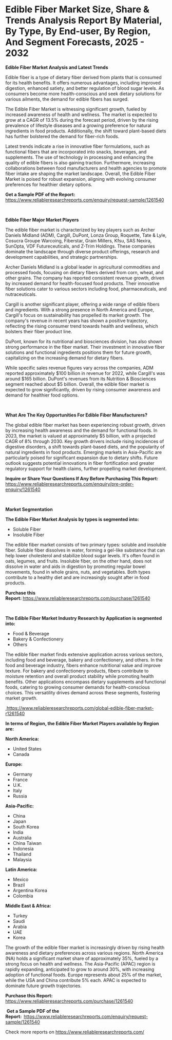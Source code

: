 <p><h1>Edible Fiber Market Size, Share & Trends Analysis Report By Material, By Type, By End-user, By Region, And Segment Forecasts, 2025 - 2032</h1></p><p><strong>Edible Fiber Market Analysis and Latest Trends</strong></p>
<p><p>Edible fiber is a type of dietary fiber derived from plants that is consumed for its health benefits. It offers numerous advantages, including improved digestion, enhanced satiety, and better regulation of blood sugar levels. As consumers become more health-conscious and seek dietary solutions for various ailments, the demand for edible fibers has surged.</p><p>The Edible Fiber Market is witnessing significant growth, fueled by increased awareness of health and wellness. The market is expected to grow at a CAGR of 13.5% during the forecast period, driven by the rising prevalence of lifestyle diseases and a growing preference for natural ingredients in food products. Additionally, the shift toward plant-based diets has further bolstered the demand for fiber-rich foods.</p><p>Latest trends indicate a rise in innovative fiber formulations, such as functional fibers that are incorporated into snacks, beverages, and supplements. The use of technology in processing and enhancing the quality of edible fibers is also gaining traction. Furthermore, increasing collaborations between food manufacturers and health agencies to promote fiber intake are shaping the market landscape. Overall, the Edible Fiber Market is poised for robust expansion, aligning with evolving consumer preferences for healthier dietary options.</p></p>
<p><strong>Get a Sample PDF of the Report:&nbsp;</strong> <a href="https://www.reliableresearchreports.com/enquiry/request-sample/1261540?utm_campaign=2797&utm_medium=2&utm_source=Github&utm_content=ia&utm_term=07042025&utm_id=edible-fiber">https://www.reliableresearchreports.com/enquiry/request-sample/1261540</a></p>
<p>&nbsp;</p>
<p><strong>Edible Fiber Major Market Players</strong></p>
<p><p>The edible fiber market is characterized by key players such as Archer Daniels Midland (ADM), Cargill, DuPont, Lonza Group, Roquette, Tate & Lyle, Cosucra Groupe Warcoing, Fiberstar, Grain Millers, Kfsu, SAS Nexira, SunOpta, VDF Futureceuticals, and Z-Trim Holdings. These companies dominate the landscape through diverse product offerings, research and development capabilities, and strategic partnerships.</p><p>Archer Daniels Midland is a global leader in agricultural commodities and processed foods, focusing on dietary fibers derived from corn, wheat, and other grains. The company has reported consistent revenue growth, driven by increased demand for health-focused food products. Their innovative fiber solutions cater to various sectors including food, pharmaceuticals, and nutraceuticals.</p><p>Cargill is another significant player, offering a wide range of edible fibers and ingredients. With a strong presence in North America and Europe, Cargill's focus on sustainability has propelled its market growth. The company's revenue in recent years has shown a positive trajectory, reflecting the rising consumer trend towards health and wellness, which bolsters their fiber product line.</p><p>DuPont, known for its nutritional and biosciences division, has also shown strong performance in the fiber market. Their investment in innovative fiber solutions and functional ingredients positions them for future growth, capitalizing on the increasing demand for dietary fibers.</p><p>While specific sales revenue figures vary across the companies, ADM reported approximately $100 billion in revenue for 2022, while Cargill's was around $165 billion. DuPont's revenues from its Nutrition & Biosciences segment reached about $5 billion. Overall, the edible fiber market is expected to grow significantly, driven by rising consumer awareness and demand for healthier food options.</p></p>
<p>&nbsp;</p>
<p><strong>What Are The Key Opportunities For Edible Fiber Manufacturers?</strong></p>
<p><p>The global edible fiber market has been experiencing robust growth, driven by increasing health awareness and the demand for functional foods. In 2023, the market is valued at approximately $5 billion, with a projected CAGR of 8% through 2030. Key growth drivers include rising incidences of digestive disorders, a shift towards plant-based diets, and the popularity of natural ingredients in food products. Emerging markets in Asia-Pacific are particularly poised for significant expansion due to dietary shifts. Future outlook suggests potential innovations in fiber fortification and greater regulatory support for health claims, further propelling market development.</p></p>
<p><strong>Inquire or Share Your Questions If Any Before Purchasing This Report:</strong> <a href="https://www.reliableresearchreports.com/enquiry/pre-order-enquiry/1261540?utm_campaign=2797&utm_medium=2&utm_source=Github&utm_content=ia&utm_term=07042025&utm_id=edible-fiber">https://www.reliableresearchreports.com/enquiry/pre-order-enquiry/1261540</a></p>
<p>&nbsp;</p>
<p><strong>Market Segmentation</strong></p>
<p><strong>The Edible Fiber Market Analysis by types is segmented into:</strong></p>
<p><ul><li>Soluble Fiber</li><li>Insoluble Fiber</li></ul></p>
<p><p>The edible fiber market consists of two primary types: soluble and insoluble fiber. Soluble fiber dissolves in water, forming a gel-like substance that can help lower cholesterol and stabilize blood sugar levels. It's often found in oats, legumes, and fruits. Insoluble fiber, on the other hand, does not dissolve in water and aids in digestion by promoting regular bowel movements, found in whole grains, nuts, and vegetables. Both types contribute to a healthy diet and are increasingly sought after in food products.</p></p>
<p><strong>Purchase this Report:&nbsp;</strong><a href="https://www.reliableresearchreports.com/purchase/1261540?utm_campaign=2797&utm_medium=2&utm_source=Github&utm_content=ia&utm_term=07042025&utm_id=edible-fiber">https://www.reliableresearchreports.com/purchase/1261540</a></p>
<p>&nbsp;</p>
<p><strong>The Edible Fiber Market Industry Research by Application is segmented into:</strong></p>
<p><ul><li>Food & Beverage</li><li>Bakery & Confectionery</li><li>Others</li></ul></p>
<p><p>The edible fiber market finds extensive application across various sectors, including food and beverage, bakery and confectionery, and others. In the food and beverage industry, fibers enhance nutritional value and improve texture. For bakery and confectionery products, fibers contribute to moisture retention and overall product stability while promoting health benefits. Other applications encompass dietary supplements and functional foods, catering to growing consumer demands for health-conscious choices. This versatility drives demand across these segments, fostering market growth.</p></p>
<p><a href="https://www.reliableresearchreports.com/global-edible-fiber-market-r1261540?utm_campaign=2797&utm_medium=2&utm_source=Github&utm_content=ia&utm_term=07042025&utm_id=edible-fiber">&nbsp;https://www.reliableresearchreports.com/global-edible-fiber-market-r1261540</a></p>
<p><strong>In terms of Region, the Edible Fiber Market Players available by Region are:</strong></p>
<p>
    <p> <strong> North America: </strong>
        <ul>
            <li>United States</li>
            <li>Canada</li>
        </ul>
        </p> 
    <p> <strong> Europe: </strong>
        <ul>
            <li>Germany</li>
            <li>France</li>
            <li>U.K.</li>
            <li>Italy</li>
            <li>Russia</li>
        </ul>
        </p> 
    <p> <strong> Asia-Pacific: </strong>
        <ul>
            <li>China</li>
            <li>Japan</li>
            <li>South Korea</li>
            <li>India</li>
            <li>Australia</li>
            <li>China Taiwan</li>
            <li>Indonesia</li>
            <li>Thailand</li>
            <li>Malaysia</li>
        </ul>
        </p> 
    <p> <strong> Latin America: </strong>
        <ul>
            <li>Mexico</li>
            <li>Brazil</li>
            <li>Argentina Korea</li>
            <li>Colombia</li>
        </ul>
        </p> 
    <p> <strong> Middle East & Africa: </strong>
        <ul>
            <li>Turkey</li>
            <li>Saudi</li>
            <li>Arabia</li>
            <li>UAE</li>
            <li>Korea</li>
        </ul>
    </p>
    </p>
<p><p>The growth of the edible fiber market is increasingly driven by rising health awareness and dietary preferences across various regions. North America (NA) holds a significant market share of approximately 35%, fueled by a strong focus on health and wellness. The Asia-Pacific (APAC) region is rapidly expanding, anticipated to grow to around 30%, with increasing adoption of functional foods. Europe represents about 25% of the market, while the USA and China contribute 5% each. APAC is expected to dominate future growth trajectories.</p></p>
<p><strong>Purchase this Report: </strong><a href="https://www.reliableresearchreports.com/purchase/1261540?utm_campaign=2797&utm_medium=2&utm_source=Github&utm_content=ia&utm_term=07042025&utm_id=edible-fiber">https://www.reliableresearchreports.com/purchase/1261540</a></p>
<p>&nbsp;<strong>Get a Sample PDF of the Report:&nbsp;&nbsp;</strong><a href="https://www.reliableresearchreports.com/enquiry/request-sample/1261540?utm_campaign=2797&utm_medium=2&utm_source=Github&utm_content=ia&utm_term=07042025&utm_id=edible-fiber">https://www.reliableresearchreports.com/enquiry/request-sample/1261540</a></p>
<p><strong></strong></p>
<p>Check more reports on <a href="https://www.reliableresearchreports.com/?utm_campaign=2797&utm_medium=2&utm_source=Github&utm_content=ia&utm_term=07042025&utm_id=edible-fiber">https://www.reliableresearchreports.com/</a></p>